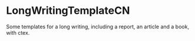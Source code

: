 LongWritingTemplateCN
=====================

Some templates for a long writing, including a report, an article and a book, with ctex.
